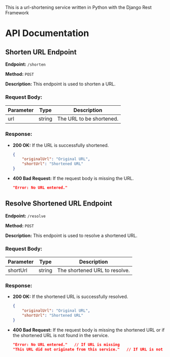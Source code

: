  This is a url-shortening service written in Python with the Django Rest Framework
 
 # API Documentation

## Shorten URL Endpoint

**Endpoint:** `/shorten`

**Method:** `POST`

**Description:** This endpoint is used to shorten a URL.

### Request Body:

| Parameter | Type   | Description              |
|-----------|--------|--------------------------|
| url       | string | The URL to be shortened. |

### Response:

- **200 OK:** If the URL is successfully shortened.
    ```json
    {
        "originalUrl": "Original URL",
        "shortUrl": "Shortened URL"
    }
    ```

- **400 Bad Request:** If the request body is missing the URL.
    ```json
    "Error: No URL entered."
    ```

## Resolve Shortened URL Endpoint

**Endpoint:** `/resolve`

**Method:** `POST`

**Description:** This endpoint is used to resolve a shortened URL.

### Request Body:

| Parameter  | Type   | Description                    |
|------------|--------|--------------------------------|
| shortUrl   | string | The shortened URL to resolve.  |

### Response:

- **200 OK:** If the shortened URL is successfully resolved.
    ```json
    {
        "originalUrl": "Original URL",
        "shortUrl": "Shortened URL"
    }
    ```

- **400 Bad Request:** If the request body is missing the shortened URL or if the shortened URL is not found in the service.
    ```json
    "Error: No URL entered."   // If URL is missing
    "This URL did not originate from this service."   // If URL is not found
    ```